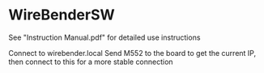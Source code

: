 # WireBenderSW

See "Instruction Manual.pdf" for detailed use instructions

Connect to wirebender.local
Send M552 to the board to get the current IP, then connect to this for a more stable connection
